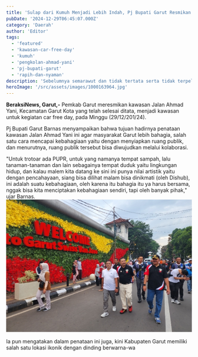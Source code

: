 ```yaml
---
title: 'Sulap dari Kumuh Menjadi Lebih Indah, Pj Bupati Garut Resmikan Kawasan Pengkolan Ahmad Yani jadi Arena Car Free Day'
pubDate: '2024-12-29T06:45:07.000Z'
category: 'Daerah'
author: 'Editor'
tags:
  - 'featured'
  - 'kawasan-car-free-day'
  - 'kumuh'
  - 'pengkolan-ahmad-yani'
  - 'pj-bupati-garut'
  - 'rapih-dan-nyaman'
description: 'Sebelumnya semarawut dan tidak tertata serta tidak terpelihara'
heroImage: '/src/assets/images/1000163964.jpg'
---
```


**BeraksiNews, Garut,-** Pemkab Garut meresmikan kawasan Jalan Ahmad Yani, Kecamatan Garut Kota yang telah selesai ditata, menjadi kawasan untuk kegiatan car free day, pada Minggu (29/12/201/24).

Pj Bupati Garut Barnas menyampaikan bahwa tujuan hadirnya penataan kawasan Jalan Ahmad Yani ini agar masyarakat Garut lebih bahagia, salah satu cara mencapai kebahagiaan yaitu dengan menyiapkan ruang publik, dan menurutnya, ruang publik tersebut bisa diwujudkan melalui kolaborasi.

"Untuk trotoar ada PUPR, untuk yang namanya tempat sampah, lalu tanaman-tanaman dan lain sebagainya tempat duduk yaitu lingkungan hidup, dan kalau malem kita datang ke sini ini punya nilai artistik yaitu dengan pencahayaan, siang bisa dilihat malam bisa dinikmati (oleh Dishub), ini adalah suatu kebahagiaan, oleh karena itu bahagia itu ya harus bersama, nggak bisa kita menciptakan kebahagiaan sendiri, tapi oleh banyak pihak," ujar Barnas.![](/src/assets/images/1000163877.jpg)

Ia pun mengatakan dalam penataan ini juga, kini Kabupaten Garut memiliki salah satu lokasi ikonik dengan dinding berwarna-wa
